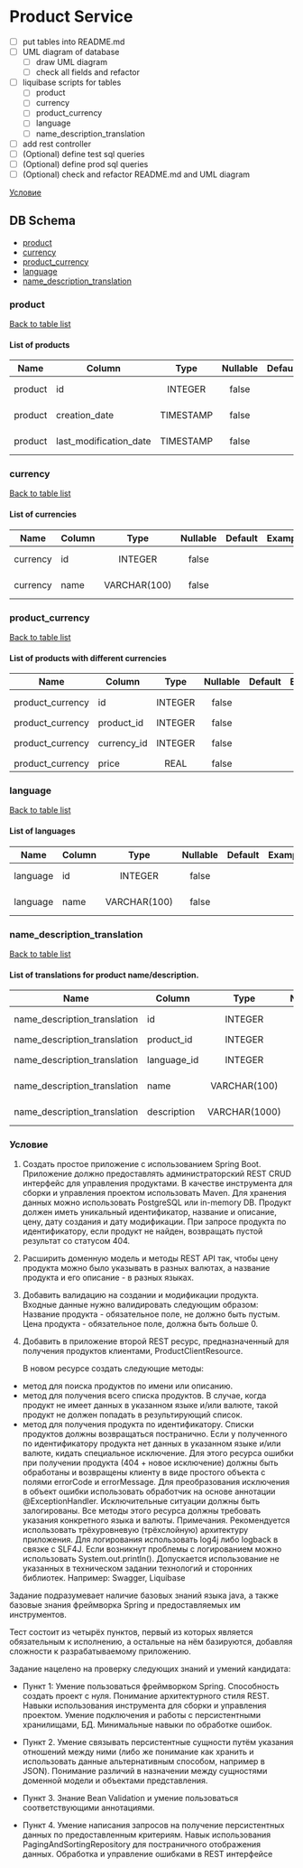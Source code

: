 # **Product Service**

- [ ] put tables into README.md
- [ ] UML diagram of database
    - [ ] draw UML diagram
    - [ ] check all fields and refactor
- [ ] liquibase scripts for tables
    - [ ] product 
    - [ ] currency 
    - [ ] product_currency 
    - [ ] language 
    - [ ] name_description_translation 
- [ ] add rest controller
- [ ] \(Optional) define test sql queries
- [ ] \(Optional) define prod sql queries
- [ ] \(Optional) check and refactor README.md and UML diagram

[Условие](#task_condition)


<a name="db_schema_table_list"></a>
## DB Schema
* [product](#db_schema_table_product)
* [currency](#db_schema_table_currency)
* [product_currency](#db_schema_table_product_currency)
* [language](#db_schema_table_language)
* [name_description_translation](#db_schema_table_name_description_translation)


<a name="db_schema_table_product"></a>
### product
[Back to table list](#db_schema_table_list)

#### List of products

| Name | Column      |     Type     | Nullable | Default | Example | Comments            |
|------|-------------|:------------:|:--------:|---------|---------|--------------------|
| product | id          |   INTEGER    |  false   |         |         | PRIMARY KEY         |
| product | creation_date | TIMESTAMP |  false   |         |         | date of creation         |
| product | last_modification_date| TIMESTAMP |  false   |         |         | last modification         |


<a name="db_schema_table_currency"></a>
### currency
[Back to table list](#db_schema_table_list)

#### List of currencies

| Name  | Column      |     Type     | Nullable  | Default | Example | Comments      |
|-------|-------------|:------------:|:---------:|---------|---------|---------------|
| currency | id          |   INTEGER    |   false   |         |         | PRIMARY KEY   |
| currency | name        | VARCHAR(100) |   false   |         |         | Name of currency |


<a name="db_schema_table_product_currency"></a>
### product_currency
[Back to table list](#db_schema_table_list)

#### List of products with different currencies

| Name  | Column      |     Type     | Nullable  | Default | Example | Comments      |
|-------|-------------|:------------:|:---------:|---------|---------|---------------|
| product_currency | id          |   INTEGER    |   false   |         |         | PRIMARY KEY   |
| product_currency | product_id          |   INTEGER    |   false   |         |         | product id   |
| product_currency | currency_id          |   INTEGER    |   false   |         |         | currency id   |
| product_currency | price        | REAL |   false   |         |         | price |



<a name="db_schema_table_language"></a>
### language
[Back to table list](#db_schema_table_list)

#### List of languages

| Name  | Column      |     Type     | Nullable  | Default | Example | Comments      |
|-------|-------------|:------------:|:---------:|---------|---------|---------------|
| language | id          |   INTEGER    |   false   |         |         | PRIMARY KEY   |
| language | name        | VARCHAR(100) |   false   |         |         | Name of language |


<a name="db_schema_table_name_description_translation"></a>
### name_description_translation
[Back to table list](#db_schema_table_list)

#### List of translations for product name/description.

| Name  | Column      |     Type     | Nullable  | Default | Example | Comments      |
|-------|-------------|:------------:|:---------:|---------|---------|---------------|
| name_description_translation | id          |   INTEGER    |   false   |         |         | PRIMARY KEY   |
| name_description_translation | product_id          |   INTEGER    |   false   |         |         | product id   |
| name_description_translation | language_id          |   INTEGER    |   false   |         |         | language id   |
| name_description_translation | name        | VARCHAR(100) |   false   |         |         | name of product |
| name_description_translation | description        | VARCHAR(1000) |   false   |         |         | description of product |





<a name="task_condition"></a>
### Условие
1. Создать простое приложение с использованием Spring Boot.
   Приложение должно предоставлять администраторский REST CRUD интерфейс для
   управления продуктами.
   В качестве инструмента для сборки и управления проектом использовать Maven.
   Для хранения данных можно использовать PostgreSQL или in-memory DB.
   Продукт должен иметь уникальный идентификатор, название и описание, цену, дату
   создания и дату модификации.
   При запросе продукта по идентификатору, если продукт не найден, возвращать пустой
   результат со статусом 404.
2. Расширить доменную модель и методы REST API так, чтобы цену продукта можно
   было указывать в разных валютах, а название продукта и его описание - в разных языках.
3. Добавить валидацию на создании и модификации продукта.
   Входные данные нужно валидировать следующим образом:
   Название продукта - обязательное поле, не должно быть пустым.
   Цена продукта - обязательное поле, должна быть больше 0.
4. Добавить в приложение второй REST ресурс, предназначенный для получения
   продуктов клиентами, ProductClientResource.


   В новом ресурсе создать следующие методы:
- метод для поиска продуктов по имени или описанию.
- метод для получения всего списка продуктов.
  В случае, когда продукт не имеет данных в указанном языке и/или валюте, такой продукт
  не должен попадать в результирующий список.
- метод для получения продукта по идентификатору.
  Списки продуктов должны возвращаться постранично.
  Если у полученного по идентификатору продукта нет данных в указанном языке и/или
  валюте, кидать специальное исключение.
  Для этого ресурса ошибки при получении продукта (404 + новое исключение) должны
  быть обработаны и возвращены клиенту в виде простого объекта с полями errorCode и
  errorMessage.
  Для преобразования исключения в объект ошибки использовать обработчик на основе
  аннотации @ExceptionHandler.
  Исключительные ситуации должны быть залогированы.
  Все методы этого ресурса должны требовать указания конкретного языка и валюты.
  Примечания.
  Рекомендуется использовать трёхуровневую (трёхслойную) архитектуру приложения.
  Для логирования использовать log4j либо logback в связке с SLF4J.
  Если возникнут проблемы с логированием можно использовать System.out.println().
  Допускается использование не указанных в техническом задании технологий и сторонних
  библиотек. Например: Swagger, Liquibase


Задание подразумевает наличие базовых знаний языка java, а также базовые знания
фреймворка Spring и предоставляемых им инструментов.

Тест состоит из четырёх пунктов, первый из которых является обязательным к
исполнению, а остальные на нём базируются, добавляя сложности к разрабатываемому
приложению.

Задание нацелено на проверку следующих знаний и умений кандидата:
- Пункт 1:
Умение пользоваться фреймворком Spring.
Способность создать проект с нуля.
Понимание архитектурного стиля REST.
Навыки использования инструмента для сборки и управления проектом.
Умение подключения и работы с персистентными хранилищами, БД.
Минимальные навыки по обработке ошибок.

- Пункт 2.
Умение связывать персистентные сущности путём указания отношений между ними (либо
же понимание как хранить и использовать данные альтернативным способом, например в
JSON).
Понимание различий в назначении между сущностями доменной модели и объектами
представления.

- Пункт 3.
Знание Bean Validation и умение пользоваться соответствующими аннотациями.

- Пункт 4.
Умение написания запросов на получение персистентных данных по предоставленным
критериям.
Навык использования PagingAndSortingRepository для постраничного отображения
данных.
Обработка и управление ошибками в REST интерфейсе